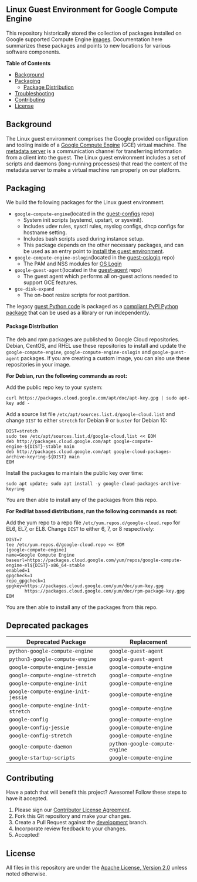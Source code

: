## Linux Guest Environment for Google Compute Engine

This repository historically stored the collection of packages installed on
Google supported Compute Engine [images](https://cloud.google.com/compute/docs/images).
Documentation here summarizes these packages and points to new locations for
various software components.

**Table of Contents**

* [Background](#background)
* [Packaging](#packaging)
    * [Package Distribution](#package-distribution)
* [Troubleshooting](#troubleshooting)
* [Contributing](#contributing)
* [License](#license)

## Background

The Linux guest environment comprises the Google provided configuration and
tooling inside of a [Google Compute Engine](https://cloud.google.com/compute/)
(GCE) virtual machine. The
[metadata server](https://cloud.google.com/compute/docs/metadata) is a
communication channel for transferring information from a client into the guest.
The Linux guest environment includes a set of scripts and daemons (long-running
processes) that read the content of the metadata server to make a virtual
machine run properly on our platform.

## Packaging

We build the following packages for the Linux guest environment.

*   `google-compute-engine`(located in the [guest-configs](https://github.com/GoogleCloudPlatform/guest-configs) repo)
    *  System init scripts (systemd, upstart, or sysvinit).
    *  Includes udev rules, sysctl rules, rsyslog configs, dhcp configs for
       hostname setting.
    *  Includes bash scripts used during instance setup.
    * This package depends on the other necessary packages, and can be used as
      an entry point to [install the guest environment](https://cloud.google.com/compute/docs/images/install-guest-environment).
*   `google-compute-engine-oslogin`(located in the [guest-oslogin](https://github.com/GoogleCloudPlatform/guest-oslogin) repo)
    *  The PAM and NSS modules for [OS Login](https://cloud.google.com/compute/docs/oslogin/)
*   `google-guest-agent`(located in the [guest-agent](https://github.com/GoogleCloudPlatform/guest-agent) repo)
    *  The guest agent which performs all on-guest actions needed to support GCE
       features.
*   `gce-disk-expand`
    *  The on-boot resize scripts for root partition.

The legacy [guest Python code](packages/python-google-compute-engine) is
packaged as a [compliant PyPI Python package](https://packaging.python.org/)
that can be used as a library or run independently.

#### Package Distribution

The deb and rpm packages are published to Google Cloud repositories. Debian,
CentOS, and RHEL use these repositories to install and update the
`google-compute-engine`, `google-compute-engine-oslogin` and
`google-guest-agent` packages. If you are creating a custom image, you can also
use these repositories in your image.

**For Debian, run the following commands as root:**

Add the public repo key to your system:
```
curl https://packages.cloud.google.com/apt/doc/apt-key.gpg | sudo apt-key add -
```

Add a source list file `/etc/apt/sources.list.d/google-cloud.list` and change
`DIST` to either `stretch` for Debian 9 or `buster` for Debian 10:
```
DIST=stretch
sudo tee /etc/apt/sources.list.d/google-cloud.list << EOM
deb http://packages.cloud.google.com/apt google-compute-engine-${DIST}-stable main
deb http://packages.cloud.google.com/apt google-cloud-packages-archive-keyring-${DIST} main
EOM
```

Install the packages to maintain the public key over time:
```
sudo apt update; sudo apt install -y google-cloud-packages-archive-keyring
```

You are then able to install any of the packages from this repo.

**For RedHat based distributions, run the following commands as root:**

Add the yum repo to a repo file `/etc/yum.repos.d/google-cloud.repo` for EL6,
EL7, or EL8. Change `DIST` to either 6, 7, or 8 respectively:
```
DIST=7
tee /etc/yum.repos.d/google-cloud.repo << EOM
[google-compute-engine]
name=Google Compute Engine
baseurl=https://packages.cloud.google.com/yum/repos/google-compute-engine-el${DIST}-x86_64-stable
enabled=1
gpgcheck=1
repo_gpgcheck=1
gpgkey=https://packages.cloud.google.com/yum/doc/yum-key.gpg
       https://packages.cloud.google.com/yum/doc/rpm-package-key.gpg
EOM
```

You are then able to install any of the packages from this repo.

## Deprecated packages

Deprecated Package                   | Replacement
------------------------------------ | ---------------------------------------------------------
 `python-google-compute-engine`      | `google-guest-agent`
 `python3-google-compute-engine`     | `google-guest-agent`
`google-compute-engine-jessie`       | `google-compute-engine`
`google-compute-engine-stretch`      | `google-compute-engine`
`google-compute-engine-init`         | `google-compute-engine`
`google-compute-engine-init-jessie`  | `google-compute-engine`
`google-compute-engine-init-stretch` | `google-compute-engine`
`google-config`                      | `google-compute-engine`
`google-config-jessie`               | `google-compute-engine`
`google-config-stretch`              | `google-compute-engine`
`google-compute-daemon`              | `python-google-compute-engine`
`google-startup-scripts`             | `google-compute-engine`

## Contributing

Have a patch that will benefit this project? Awesome! Follow these steps to have
it accepted.

1.  Please sign our [Contributor License Agreement](CONTRIB.md).
1.  Fork this Git repository and make your changes.
1.  Create a Pull Request against the
    [development](https://github.com/GoogleCloudPlatform/compute-image-packages/tree/development)
    branch.
1.  Incorporate review feedback to your changes.
1.  Accepted!

## License

All files in this repository are under the
[Apache License, Version 2.0](LICENSE) unless noted otherwise.
